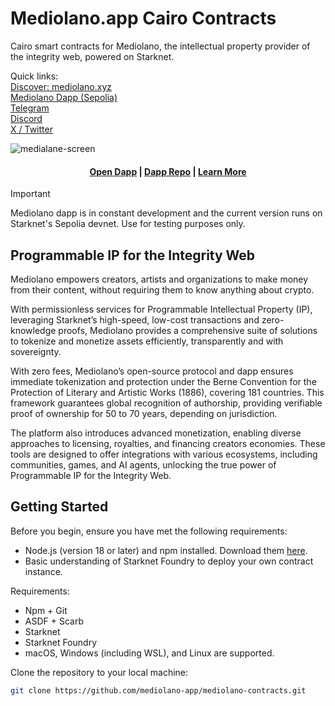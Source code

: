 # Mediolano.app Cairo Contracts

Cairo smart contracts for Mediolano, the intellectual property provider of the integrity web, powered on Starknet.

Quick links:
<br>
<a href="https://mediolano.xyz">Discover: mediolano.xyz</a>
<br>
<a href="https://ip.mediolano.app">Mediolano Dapp (Sepolia)</a>
<br>
<a href="https://t.me/MediolanoStarknet">Telegram</a>
<br>
<a href="https://discord.gg/NhqdTvyA">Discord</a>
<br>
<a href="https://x.com/mediolanoapp">X / Twitter</a>
<br>

![medialane-screen](https://github.com/user-attachments/assets/2b4c1d1d-6322-4a0c-8bb8-67e735ae1761)


<h4 align="center">
  <a href="https://ip.mediolano.app">Open Dapp</a> | 
  <a href="https://github.com/mediolano-app/mediolano-app">Dapp Repo</a> | 
  <a href="https://mediolano.app">Learn More</a>
</h4>


> [!IMPORTANT]
> Mediolano dapp is in constant development and the current version runs on Starknet's Sepolia devnet. Use for testing purposes only.

## Programmable IP for the Integrity Web

Mediolano empowers creators, artists and organizations to make money from their content, without requiring them to know anything about crypto.

With permissionless services for Programmable Intellectual Property (IP), leveraging Starknet’s high-speed, low-cost transactions and zero-knowledge proofs, Mediolano provides a comprehensive suite of solutions to tokenize and monetize assets efficiently, transparently and with sovereignty.

With zero fees, Mediolano’s open-source protocol and dapp ensures immediate tokenization and protection under the Berne Convention for the Protection of Literary and Artistic Works (1886), covering 181 countries. This framework guarantees global recognition of authorship, providing verifiable proof of ownership for 50 to 70 years, depending on jurisdiction.

The platform also introduces advanced monetization, enabling diverse approaches to licensing, royalties, and financing creators economies. These tools are designed to offer integrations with various ecosystems, including communities, games, and AI agents, unlocking the true power of Programmable IP for the Integrity Web.


## Getting Started

Before you begin, ensure you have met the following requirements:

* Node.js (version 18 or later) and npm installed. Download them [here](https://nodejs.org/en/download/).
* Basic understanding of Starknet Foundry to deploy your own contract instance.

Requirements:

- Npm + Git
- ASDF + Scarb
- Starknet
- Starknet Foundry 
- macOS, Windows (including WSL), and Linux are supported.

Clone the repository to your local machine:

```bash
git clone https://github.com/mediolano-app/mediolano-contracts.git
```
